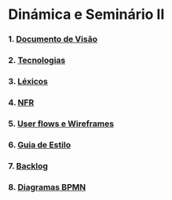 # Dinámica e Seminário II

### 1. [Documento de Visão](docs/DS/dinamica-e-seminario-2/DocDeVisao.md)

### 2. [Tecnologias](docs/DS/dinamica-e-seminario-2/Tecnologias.md)

### 3. [Léxicos](docs/DS/dinamica-e-seminario-2/lexico.md)

### 4. [NFR](docs/DS/dinamica-e-seminario-2/nfr.md)

### 5. [User flows e Wireframes](docs/DS/dinamica-e-seminario-2/wireframes.md)

### 6. [Guia de Estilo](docs/DS/dinamica-e-seminario-2/style_guide.md)

### 7. [Backlog](docs/DS/dinamica-e-seminario-2/Backlog.md)

### 8. [Diagramas BPMN](docs/DS/dinamica-e-seminario-2/Diagramas.md)
